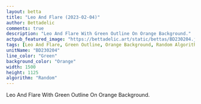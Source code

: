 ```yaml
---
layout: betta
title: "Leo And Flare (2023-02-04)"
author: Bettadelic
comments: true
description: "Leo And Flare With Green Outline On Orange Background."
actpub_featured_image: "https://bettadelic.art/static/bettas/BD230204.jpg"
tags: [Leo And Flare, Green Outline, Orange Background, Random Algorithm, February 2023]
unitName: "BD230204"
line_color: "Green"
background_color: "Orange"
width: 1500
height: 1125
algorithm: "Random"
---
```


Leo And Flare With Green Outline On Orange Background.
